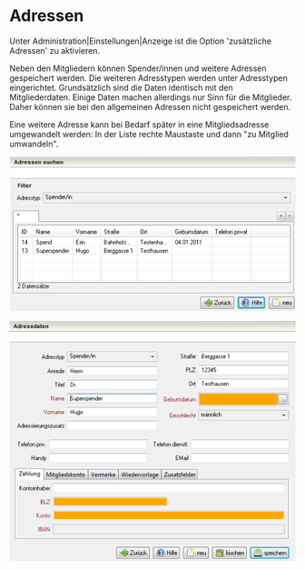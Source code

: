 # Adressen

Unter Administration\|Einstellungen\|Anzeige ist die Option 'zusätzliche Adressen' zu aktivieren.

Neben den Mitgliedern können Spender/innen und weitere Adressen gespeichert werden. Die weiteren Adresstypen werden unter Adresstypen eingerichtet. Grundsätzlich sind die Daten identisch mit den Mitgliederdaten. Einige Daten machen allerdings nur Sinn für die Mitglieder. Daher können sie bei den allgemeinen Adressen nicht gespeichert werden.

Eine weitere Adresse kann bei Bedarf später in eine Mitgliedsadresse umgewandelt werden: In der Liste rechte Maustaste und dann "zu Mitglied umwandeln".

![](../.gitbook/assets/adresssuche.png)

![](../.gitbook/assets/adressen.png)

